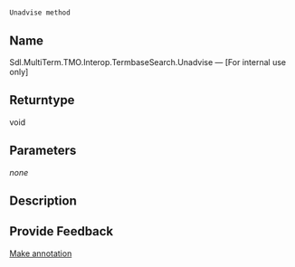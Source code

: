

# 
    Unadvise method



## Name

Sdl.MultiTerm.TMO.Interop.TermbaseSearch.Unadvise —          [For internal use only]



## Returntype

void



## Parameters
*none*


## Description





## Provide Feedback

[Make annotation](mailto:sdk-feedback@sdl.com&amp;subject=Reference%20for%20Sdl.MultiTerm.TMO.Interop.TermbaseSearch.Unadvise)

